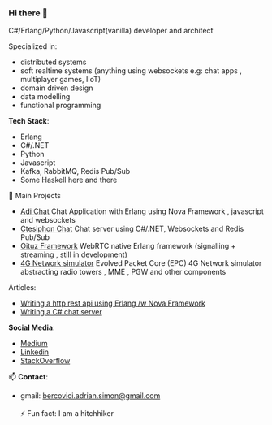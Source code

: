 ### Hi there 👋
C#/Erlang/Python/Javascript(vanilla) developer and architect

Specialized in:
- distributed systems
- soft realtime systems (anything using websockets e.g: chat apps , multiplayer games, IIoT)
- domain driven design
- data modelling
- functional programming

**Tech Stack**:
  - Erlang
  - C#/.NET
  - Python
  - Javascript
  - Kafka, RabbitMQ, Redis Pub/Sub
  - Some Haskell here and there 

🔭 Main Projects
  - [Adi Chat](https://github.com/sanzor/AdiChat) Chat Application with Erlang using Nova Framework , javascript and websockets
  - [Ctesiphon Chat](https://github.com/sanzor/Ctesiphon) Chat server using C#/.NET, Websockets and Redis Pub/Sub
  - [Oituz Framework](https://github.com/Oituz/Signalling) WebRTC native Erlang framework (signalling + streaming , still in development)
  - [4G Network simulator](https://github.com/sanzor/4G-Network-Evolved-Packet-Core) Evolved Packet Core (EPC) 4G Network simulator abstracting radio towers , MME , PGW and other components

Articles:
- [Writing a http rest api using Erlang /w Nova Framework](https://bercovici-adrian-simon.medium.com/building-an-erlang-web-api-using-nova-framework-and-redis-141edf170ef7) 
- [Writing a C# chat server](https://bercovici-adrian-simon.medium.com/ctesiphon-chat-application-using-net-redis-pub-sub-and-websockets-bd12b8032f8b)


**Social Media**:
- [Medium](https://bercovici-adrian-simon.medium.com/)
- [Linkedin](https://www.linkedin.com/in/adrian-bercovici-8799b218/)
- [StackOverflow]( https://stackoverflow.com/users/1913744/bercovici-adrian)

  
📫 **Contact**: 
- gmail: bercovici.adrian.simon@gmail.com\
  <br>
 ⚡ Fun fact: I am a hitchhiker 

